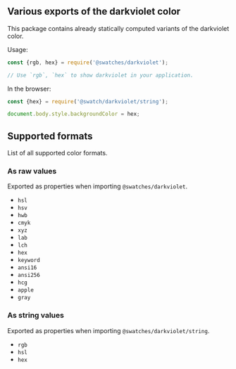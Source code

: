 ## Various exports of the darkviolet color

This package contains already statically computed variants of the darkviolet color.

Usage:
```js
const {rgb, hex} = require('@swatches/darkviolet');

// Use `rgb`, `hex` to show darkviolet in your application.
```

In the browser:
```js
const {hex} = require('@swatch/darkviolet/string');

document.body.style.backgroundColor = hex;
```

## Supported formats


List of all supported color formats.

### As raw values

Exported as properties when importing `@swatches/darkviolet`.

- `hsl`
- `hsv`
- `hwb`
- `cmyk`
- `xyz`
- `lab`
- `lch`
- `hex`
- `keyword`
- `ansi16`
- `ansi256`
- `hcg`
- `apple`
- `gray`

### As string values

Exported as properties when importing `@swatches/darkviolet/string`.

- `rgb`
- `hsl`
- `hex`
